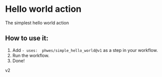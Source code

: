 # Hello world action 
The simplest hello world action

## How to use it: 
1. Add `- uses:  phwes/simple_hello_world@v1` as a step in your workflow.
2. Run the workflow.
3. Done!


v2

